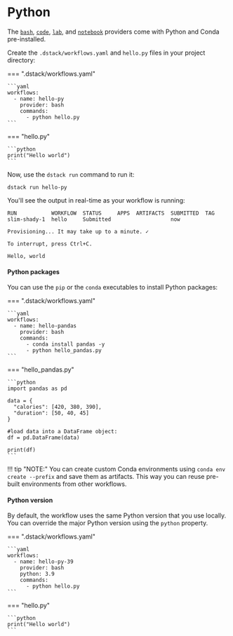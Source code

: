 # Python

The [`bash`](../reference/providers/bash.md), [`code`](../reference/providers/code.md), 
[`lab`](../reference/providers/lab.md), and [`notebook`](../reference/providers/notebook.md) providers
come with Python and Conda pre-installed.

Create the `.dstack/workflows.yaml` and `hello.py` files in your project directory:

=== ".dstack/workflows.yaml"

    ```yaml
    workflows:
      - name: hello-py
        provider: bash
        commands:
          - python hello.py
    ```

=== "hello.py"

    ```python
    print("Hello world")
    ```

Now, use the `dstack run` command to run it:

```shell
dstack run hello-py
```

You'll see the output in real-time as your workflow is running:

```shell
RUN           WORKFLOW  STATUS     APPS  ARTIFACTS  SUBMITTED  TAG 
slim-shady-1  hello     Submitted                   now 
 
Provisioning... It may take up to a minute. ✓

To interrupt, press Ctrl+C.

Hello, world
```

#### Python packages

You can use the `pip` or the `conda` executables to install Python packages:

=== ".dstack/workflows.yaml"

    ```yaml
    workflows:
      - name: hello-pandas
        provider: bash
        commands:
          - conda install pandas -y
          - python hello_pandas.py
    ```

=== "hello_pandas.py"

    ```python
    import pandas as pd

    data = {
      "calories": [420, 380, 390],
      "duration": [50, 40, 45]
    }
    
    #load data into a DataFrame object:
    df = pd.DataFrame(data)
    
    print(df) 
    ```

!!! tip "NOTE:"
    You can create custom Conda environments using `conda env create --prefix` 
    and save them as artifacts. This way you can reuse pre-built environments from other workflows.

#### Python version

By default, the workflow uses the same Python version that you use locally. 
You can override the major Python version using the `python` property.

=== ".dstack/workflows.yaml"

    ```yaml
    workflows:
      - name: hello-py-39
        provider: bash
        python: 3.9
        commands:
          - python hello.py
    ```

=== "hello.py"

    ```python
    print("Hello world")
    ```
